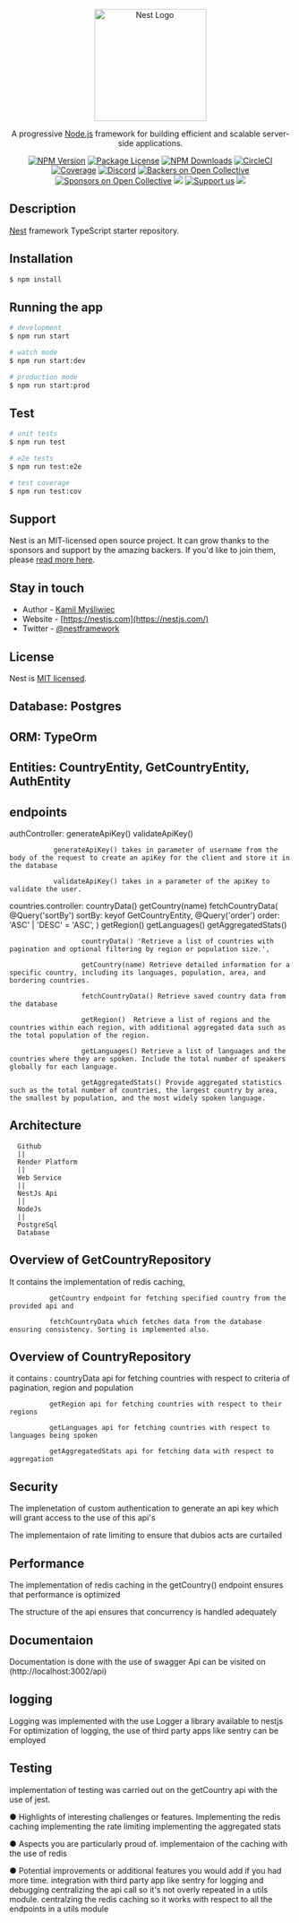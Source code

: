 <p align="center">
  <a href="http://nestjs.com/" target="blank"><img src="https://nestjs.com/img/logo-small.svg" width="200" alt="Nest Logo" /></a>
</p>

[circleci-image]: https://img.shields.io/circleci/build/github/nestjs/nest/master?token=abc123def456
[circleci-url]: https://circleci.com/gh/nestjs/nest

  <p align="center">A progressive <a href="http://nodejs.org" target="_blank">Node.js</a> framework for building efficient and scalable server-side applications.</p>
    <p align="center">
<a href="https://www.npmjs.com/~nestjscore" target="_blank"><img src="https://img.shields.io/npm/v/@nestjs/core.svg" alt="NPM Version" /></a>
<a href="https://www.npmjs.com/~nestjscore" target="_blank"><img src="https://img.shields.io/npm/l/@nestjs/core.svg" alt="Package License" /></a>
<a href="https://www.npmjs.com/~nestjscore" target="_blank"><img src="https://img.shields.io/npm/dm/@nestjs/common.svg" alt="NPM Downloads" /></a>
<a href="https://circleci.com/gh/nestjs/nest" target="_blank"><img src="https://img.shields.io/circleci/build/github/nestjs/nest/master" alt="CircleCI" /></a>
<a href="https://coveralls.io/github/nestjs/nest?branch=master" target="_blank"><img src="https://coveralls.io/repos/github/nestjs/nest/badge.svg?branch=master#9" alt="Coverage" /></a>
<a href="https://discord.gg/G7Qnnhy" target="_blank"><img src="https://img.shields.io/badge/discord-online-brightgreen.svg" alt="Discord"/></a>
<a href="https://opencollective.com/nest#backer" target="_blank"><img src="https://opencollective.com/nest/backers/badge.svg" alt="Backers on Open Collective" /></a>
<a href="https://opencollective.com/nest#sponsor" target="_blank"><img src="https://opencollective.com/nest/sponsors/badge.svg" alt="Sponsors on Open Collective" /></a>
  <a href="https://paypal.me/kamilmysliwiec" target="_blank"><img src="https://img.shields.io/badge/Donate-PayPal-ff3f59.svg"/></a>
    <a href="https://opencollective.com/nest#sponsor"  target="_blank"><img src="https://img.shields.io/badge/Support%20us-Open%20Collective-41B883.svg" alt="Support us"></a>
  <a href="https://twitter.com/nestframework" target="_blank"><img src="https://img.shields.io/twitter/follow/nestframework.svg?style=social&label=Follow"></a>
</p>
  <!--[![Backers on Open Collective](https://opencollective.com/nest/backers/badge.svg)](https://opencollective.com/nest#backer)
  [![Sponsors on Open Collective](https://opencollective.com/nest/sponsors/badge.svg)](https://opencollective.com/nest#sponsor)-->

## Description

[Nest](https://github.com/nestjs/nest) framework TypeScript starter repository.

## Installation

```bash
$ npm install
```

## Running the app

```bash
# development
$ npm run start

# watch mode
$ npm run start:dev

# production mode
$ npm run start:prod
```

## Test

```bash
# unit tests
$ npm run test

# e2e tests
$ npm run test:e2e

# test coverage
$ npm run test:cov
```

## Support

Nest is an MIT-licensed open source project. It can grow thanks to the sponsors and support by the amazing backers. If you'd like to join them, please [read more here](https://docs.nestjs.com/support).

## Stay in touch

- Author - [Kamil Myśliwiec](https://kamilmysliwiec.com)
- Website - [https://nestjs.com](https://nestjs.com/)
- Twitter - [@nestframework](https://twitter.com/nestframework)

## License

Nest is [MIT licensed](LICENSE).

## Database: Postgres
## ORM: TypeOrm

## Entities: CountryEntity, GetCountryEntity, AuthEntity

## endpoints
authController: generateApiKey()
               validateApiKey()

               generateApiKey() takes in parameter of username from the body of the request to create an apiKey for the client and store it in the database

               validateApiKey() takes in a parameter of the apiKey to validate the user.

countries.controller: countryData()
                     getCountry(name)
                     fetchCountryData(
                        @Query('sortBy') sortBy: keyof GetCountryEntity,
                        @Query('order') order: 'ASC' | 'DESC' = 'ASC',
                      )
                      getRegion()
                      getLanguages()
                      getAggregatedStats()

                      countryData() 'Retrieve a list of countries with pagination and optional filtering by region or population size.',

                      getCountry(name) Retrieve detailed information for a specific country, including its languages, population, area, and bordering countries.

                      fetchCountryData() Retrieve saved country data from the database

                      getRegion()  Retrieve a list of regions and the countries within each region, with additional aggregated data such as the total population of the region.

                      getLanguages() Retrieve a list of languages and the countries where they are spoken. Include the total number of speakers globally for each language.

                      getAggregatedStats() Provide aggregated statistics such as the total number of countries, the largest country by area, the smallest by population, and the most widely spoken language.

  
  ## Architecture 

      Github
      ||
      Render Platform
      ||
      Web Service
      ||
      NestJs Api
      ||
      NodeJs
      ||
      PostgreSql
      Database

## Overview of GetCountryRepository
  It contains the implementation of redis caching, 
  
              getCountry endpoint for fetching specified country from the provided api and 
  
              fetchCountryData which fetches data from the database ensuring consistency. Sorting is implemented also.

## Overview of CountryRepository
  it contains : countryData api for fetching countries with respect to criteria of pagination, region and population

              getRegion api for fetching countries with respect to their regions

              getLanguages api for fetching countries with respect to languages being spoken

              getAggregatedStats api for fetching data with respect to aggregation

## Security
  The implenetation of custom authentication to generate an api key which will grant access to the use of this api's

  The implementaion of rate limiting to ensure that dubios acts are curtailed

## Performance 
  The implementation of redis caching in the getCountry() endpoint ensures that performance is optimized

  The structure of the api ensures that concurrency is handled adequately

## Documentaion
  Documentation is done with the use of swagger Api can be visited on     (http://localhost:3002/api)

## logging
  Logging was implemented with the use Logger a library available to nestjs
  For optimization of logging, the use of third party apps like sentry can be employed

## Testing
  implementation of testing was carried out on the getCountry api with the use of jest.


● Highlights of interesting challenges or features.
  Implementing the redis caching 
  implementing the rate limiting
  implementing the aggregated stats

● Aspects you are particularly proud of.
  implementaion of the caching with the use of redis

● Potential improvements or additional features you would add if you
  had more time.
  integration with third party app like sentry for logging and debugging
  centralizing the api call so it's not overly repeated in a utils module.
  centralzing the redis caching so it works with respect to all the endpoints in a utils module